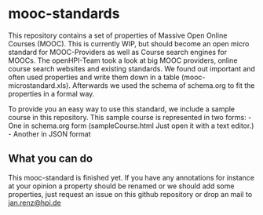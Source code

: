 mooc-standards
==============

This repository contains a set of properties of Massive Open Online Courses (MOOC). 
This is currently WIP, but should become an open micro standard for MOOC-Providers as well as Course search engines for MOOCs.
The openHPI-Team took a look at big MOOC providers, online course search websites and existing standards.
We found out important and often used properties and write them down in a table (mooc-microstandard.xls).
Afterwards we used the schema of schema.org to fit the properties in a formal way.

To provide you an easy way to use this standard, we include a sample course in this repository.
This sample course is represented in two forms: 
	- One in schema.org form (sampleCourse.html Just open it with a text editor.)
	- Another in JSON format

What you can do
---------------

This mooc-standard is finished yet.
If you have any annotations for instance at your opinion a property should be renamed or we should add some properties, just request an issue on this github repository or drop an mail to jan.renz@hpi.de
